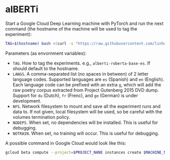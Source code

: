# alBERTi

Start a Google Cloud Deep Learning machine with PyTorch and run the next command (the hostname of the machine will be used to tag the experiment):

```bash
TAG=$(hostname) bash <(curl -s "https://raw.githubusercontent.com/linhd-postdata/alberti/master/run.sh")
```

Parameters (as envornment variables):

- `TAG`. How to tag the experiments. e.g., `alberti-roberta-base-es`. If should default to the hostname.
- `LANGS`. A comma-separated list (no spaces in between) of 2 letter language codes. Supported languages are `es` (Spanish) and `en` (English). Each language code can be prefixed with an extra `g`, which will add the raw poetry corpus extracted from Project Gutenberg 2015 DVD dump. Support for `du` (Dutch), `fr` (Frenc), and `ge` (German) is under development.
- `NFS`. Network filesystem to mount and save all the experiment runs and data to. If not given, local filesystem will be used, so be careful with the volumes termination policy.
- `NODEPS`. When set, no dependencies will be installed. This is useful for debugging.
- `NOTRAIN`. When set, no training will occur. This is useful for debugging.

A possible command in Google Cloud would look like this:
```bash
gcloud beta compute --project=$PROJECT_NANE instances create $MACHINE_NAME --zone=us-west1-b --machine-type=n1-standard-4 --subnet=default --network-tier=PREMIUM --metadata=startup-script=TAG=\$\(hostname\)\ bash\ \<\(curl\ -s\ \"https://raw.githubusercontent.com/linhd-postdata/alberti/master/run.sh\"\) --maintenance-policy=TERMINATE --service-account=xxxx@xxx.com --scopes=https://www.googleapis.com/auth/cloud-platform --accelerator=type=nvidia-tesla-v100,count=2 --tags=http-server,https-server --image=c2-deeplearning-pytorch-1-4-cu101-20200615 --image-project=ml-images --boot-disk-size=50GB --boot-disk-type=pd-standard --boot-disk-device-name=$MACHINE_NAME --no-shielded-secure-boot --shielded-vtpm --shielded-integrity-monitoring --reservation-affinity=any
```
